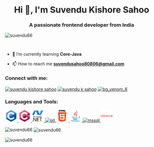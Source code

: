<h1 align="center">Hi 👋, I'm Suvendu Kishore Sahoo</h1>
<h3 align="center">A passionate frontend developer from India</h3>

<p align="left"> <img src="https://komarev.com/ghpvc/?username=suvendu66&label=Profile%20views&color=0e75b6&style=flat" alt="suvendu66" /> </p>

<p align="left"> <a href="https://twitter.com/" target="blank"><img src="https://img.shields.io/twitter/follow/?logo=twitter&style=for-the-badge" alt="" /></a> </p>

- 🌱 I’m currently learning **Core-Java**

- 📫 How to reach me **suvendusahoo80806@gmail.com**

<h3 align="left">Connect with me:</h3>
<p align="left">
<a href="https://www.linkedin.com/in/suvendu-kishore-sahoo-57a17320a/" target="blank"><img align="center" src="https://raw.githubusercontent.com/rahuldkjain/github-profile-readme-generator/master/src/images/icons/Social/linked-in-alt.svg" alt="suvendu kishore sahoo" height="30" width="40" /></a>
<a href="https://fb.com/suvendu k sahoo" target="blank"><img align="center" src="https://raw.githubusercontent.com/rahuldkjain/github-profile-readme-generator/master/src/images/icons/Social/facebook.svg" alt="suvendu k sahoo" height="30" width="40" /></a>
<a href="https://instagram.com/bg_venom_6" target="blank"><img align="center" src="https://raw.githubusercontent.com/rahuldkjain/github-profile-readme-generator/master/src/images/icons/Social/instagram.svg" alt="bg_venom_6" height="30" width="40" /></a>
</p>

<h3 align="left">Languages and Tools:</h3>
<p align="left"> <a href="https://www.cprogramming.com/" target="_blank" rel="noreferrer"> <img src="https://raw.githubusercontent.com/devicons/devicon/master/icons/c/c-original.svg" alt="c" width="40" height="40"/> </a> <a href="https://www.w3schools.com/cpp/" target="_blank" rel="noreferrer"> <img src="https://raw.githubusercontent.com/devicons/devicon/master/icons/cplusplus/cplusplus-original.svg" alt="cplusplus" width="40" height="40"/> </a> <a href="https://dotnet.microsoft.com/" target="_blank" rel="noreferrer"> <img src="https://raw.githubusercontent.com/devicons/devicon/master/icons/dot-net/dot-net-original-wordmark.svg" alt="dotnet" width="40" height="40"/> </a> <a href="https://git-scm.com/" target="_blank" rel="noreferrer"> <img src="https://www.vectorlogo.zone/logos/git-scm/git-scm-icon.svg" alt="git" width="40" height="40"/> </a> <a href="https://www.w3.org/html/" target="_blank" rel="noreferrer"> <img src="https://raw.githubusercontent.com/devicons/devicon/master/icons/html5/html5-original-wordmark.svg" alt="html5" width="40" height="40"/> </a> <a href="https://www.java.com" target="_blank" rel="noreferrer"> <img src="https://raw.githubusercontent.com/devicons/devicon/master/icons/java/java-original.svg" alt="java" width="40" height="40"/> </a> <a href="https://www.microsoft.com/en-us/sql-server" target="_blank" rel="noreferrer"> <img src="https://www.svgrepo.com/show/303229/microsoft-sql-server-logo.svg" alt="mssql" width="40" height="40"/> </a> <a href="https://www.oracle.com/" target="_blank" rel="noreferrer"> <img src="https://raw.githubusercontent.com/devicons/devicon/master/icons/oracle/oracle-original.svg" alt="oracle" width="40" height="40"/> </a> </p>

<p><img align="left" src="https://github-readme-stats.vercel.app/api/top-langs?username=suvendu66&show_icons=true&locale=en&layout=compact" alt="suvendu66" /></p>

<p>&nbsp;<img align="center" src="https://github-readme-stats.vercel.app/api?username=suvendu66&show_icons=true&locale=en" alt="suvendu66" /></p>

<p><img align="center" src="https://github-readme-streak-stats.herokuapp.com/?user=suvendu66&" alt="suvendu66" /></p>
